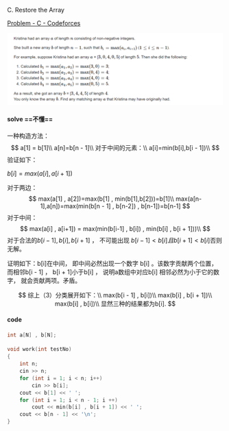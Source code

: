 C. Restore the Array

[Problem - C - Codeforces](https://codeforces.com/contest/1811/problem/C)

![image-20230405115121878](image-20230405115121878.png)

#### solve ==不懂==

一种构造方法：
$$
a[1] = b[1]\\
a[n]=b[n - 1]\\
对于中间的元素：\\
a[i]=min(b[i],b[i - 1])\\
$$
验证如下：

$b[i]=max(a[i],a[i+1])$

对于两边：
$$
max(a[1] , a[2])=max(b[1] , min(b[1],b[2]))=b[1]\\
max(a[n-1],a[n])=max(min(b[n - 1] , b[n-2]) , b[n-1])=b[n-1]
$$
对于中间：
$$
max(a[i] , a[i+1]) = max(min(b[i-1] , b[i]) , min(b[i] , b[i + 1]))\\
$$
对于合法的$b[i - 1] , b[i] , b[i+ 1]$ ， 不可能出现 
$b[i-1]\lt b[i] 且 b[i + 1] \lt b[i]$否则无解。

证明如下：b[i]在中间， 即中间必然出现一个数字 b[i] 。该数字贡献两个位置， 而相邻b[i - 1] ， b[i + 1]小于b[i] ， 说明a数组中对应b[i] 相邻必然为小于它的数字， 就会贡献两项。矛盾。


$$
综上（3）分类展开如下：\\
max(b[i - 1] , b[i])\\
max(b[i] , b[i + 1])\\
max(b[i] , b[i])\\
显然三种的结果都为b[i].
$$

#### code

```cpp
int a[N] , b[N];

void work(int testNo)
{
	int n;
	cin >> n;
	for (int i = 1; i < n; i++)
		cin >> b[i];
	cout << b[1] << ' ';
	for (int i = 1; i < n - 1; i ++)
		cout << min(b[i] , b[i + 1]) << ' ';
	cout << b[n - 1] << '\n';
}
```



